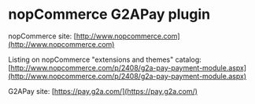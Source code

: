 ﻿nopCommerce G2APay plugin
===========

nopCommerce site: [http://www.nopcommerce.com](http://www.nopcommerce.com)

Listing on nopCommerce "extensions and themes" catalog: [http://www.nopcommerce.com/p/2408/g2a-pay-payment-module.aspx](http://www.nopcommerce.com/p/2408/g2a-pay-payment-module.aspx)

G2APay site: [https://pay.g2a.com/](https://pay.g2a.com/)
